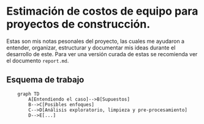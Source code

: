 # Estimación de costos de equipo para proyectos de construcción. 

Estas son mis notas pesonales del proyecto, las cuales me ayudaron a entender, organizar, estructurar y documentar mis ideas durante el desarrollo de este. Para ver una versión  curada de estas se recomienda ver el documento `report.md`. 

## Esquema de trabajo

```mermaid
    graph TD 
        A[Entendiendo el caso]-->B[Supuestos]
        B-->C[Posibles enfoques]
        C-->D[Análisis exploratorio, limpieza y pre-procesamiento]
        D-->E[...]
```